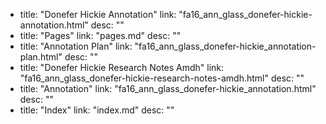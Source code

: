   - title: "Donefer Hickie Annotation"
    link: "fa16_ann_glass_donefer-hickie-annotation.html"
    desc: ""
  - title: "Pages"
    link: "pages.md"
    desc: ""
  - title: "Annotation Plan"
    link: "fa16_ann_glass_donefer-hickie_annotation-plan.html"
    desc: ""
  - title: "Donefer Hickie Research Notes Amdh"
    link: "fa16_ann_glass_donefer-hickie-research-notes-amdh.html"
    desc: ""
  - title: "Annotation"
    link: "fa16_ann_glass_donefer-hickie_annotation.html"
    desc: ""
  - title: "Index"
    link: "index.md"
    desc: ""

